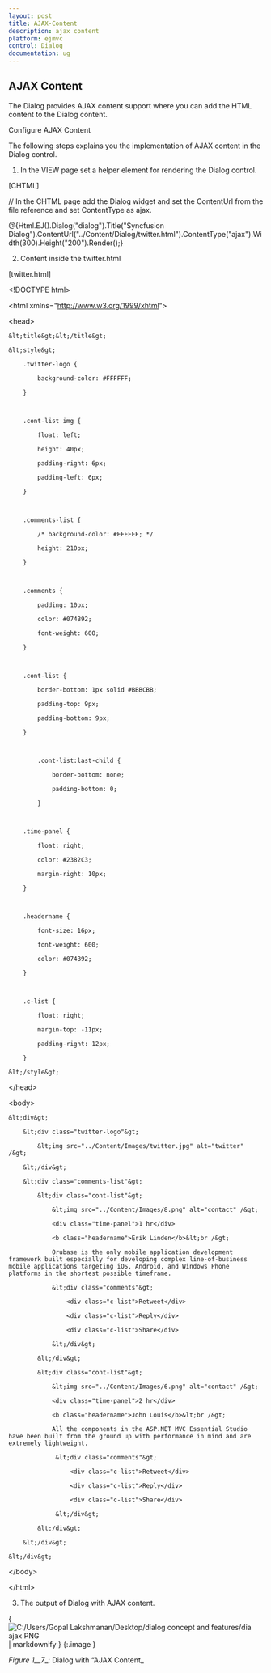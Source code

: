 ```yaml
---
layout: post
title: AJAX-Content
description: ajax content
platform: ejmvc
control: Dialog
documentation: ug
---
```


## AJAX Content

The Dialog provides AJAX content support where you can add the HTML content to the Dialog content. 

Configure AJAX Content

The following steps explains you the implementation of AJAX content in the Dialog control. 

1. In the VIEW page set a helper element for rendering the Dialog control. 





[CHTML]

// In the CHTML page add the Dialog widget and set the ContentUrl from the file reference and set ContentType as ajax.



@{Html.EJ().Dialog("dialog").Title("Syncfusion Dialog").ContentUrl("../Content/Dialog/twitter.html").ContentType("ajax").Width(300).Height("200").Render();}





2. Content inside the twitter.html 



[twitter.html]



&lt;!DOCTYPE html&gt;

&lt;html xmlns="http://www.w3.org/1999/xhtml"&gt;

&lt;head&gt;

    &lt;title&gt;&lt;/title&gt;

    &lt;style&gt;

        .twitter-logo {

            background-color: #FFFFFF;

        }



        .cont-list img {

            float: left;

            height: 40px;

            padding-right: 6px;

            padding-left: 6px;

        }



        .comments-list {

            /* background-color: #EFEFEF; */

            height: 210px;

        }



        .comments {

            padding: 10px;

            color: #074B92;

            font-weight: 600;

        }



        .cont-list {

            border-bottom: 1px solid #BBBCBB;

            padding-top: 9px;

            padding-bottom: 9px;

        }



            .cont-list:last-child {

                border-bottom: none;

                padding-bottom: 0;

            }



        .time-panel {

            float: right;

            color: #2382C3;

            margin-right: 10px;

        }



        .headername {

            font-size: 16px;

            font-weight: 600;

            color: #074B92;

        }



        .c-list {

            float: right;

            margin-top: -11px;

            padding-right: 12px;

        }

    &lt;/style&gt;

&lt;/head&gt;

&lt;body&gt;

    &lt;div&gt;

        &lt;div class="twitter-logo"&gt;

            &lt;img src="../Content/Images/twitter.jpg" alt="twitter" /&gt;

        &lt;/div&gt;

        &lt;div class="comments-list"&gt;

            &lt;div class="cont-list"&gt;

                &lt;img src="../Content/Images/8.png" alt="contact" /&gt;

                <div class="time-panel">1 hr</div>

                <b class="headername">Erik Linden</b>&lt;br /&gt;

                Orubase is the only mobile application development framework built especially for developing complex line-of-business mobile applications targeting iOS, Android, and Windows Phone platforms in the shortest possible timeframe. 

                &lt;div class="comments"&gt;

                    <div class="c-list">Retweet</div>

                    <div class="c-list">Reply</div>

                    <div class="c-list">Share</div>

                &lt;/div&gt;

            &lt;/div&gt;

            &lt;div class="cont-list"&gt;

                &lt;img src="../Content/Images/6.png" alt="contact" /&gt;

                <div class="time-panel">2 hr</div>

                <b class="headername">John Louis</b>&lt;br /&gt;

                All the components in the ASP.NET MVC Essential Studio have been built from the ground up with performance in mind and are extremely lightweight.

                 &lt;div class="comments"&gt;

                     <div class="c-list">Retweet</div>

                     <div class="c-list">Reply</div>

                     <div class="c-list">Share</div>

                 &lt;/div&gt;

            &lt;/div&gt;

        &lt;/div&gt;

    &lt;/div&gt;

&lt;/body&gt;

&lt;/html&gt;





3. The output of Dialog with AJAX content.

{ ![C:/Users/Gopal Lakshmanan/Desktop/dialog concept and features/dia ajax.PNG](AJAX-Content_images/AJAX-Content_img1.png) | markdownify }
{:.image }


_Figure 1__7__: Dialog with “AJAX Content_                                                           

